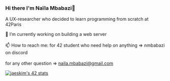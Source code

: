 ### Hi there I'm Naïla Mbabazi👋

A UX-researcher who decided to learn programming from scratch at 42Paris

🔭 I’m currently working on building a web server \
\
📫 How to reach me: for 42 student who need help on anything => nmbabazi on discord \
\
                    for any other question => naila.mbabazi@gmail.com 

[![jaeskim's 42 stats](https://badge42.herokuapp.com/api/stats/nmbabazi)](https://github.com/JaeSeoKim/badge42)
